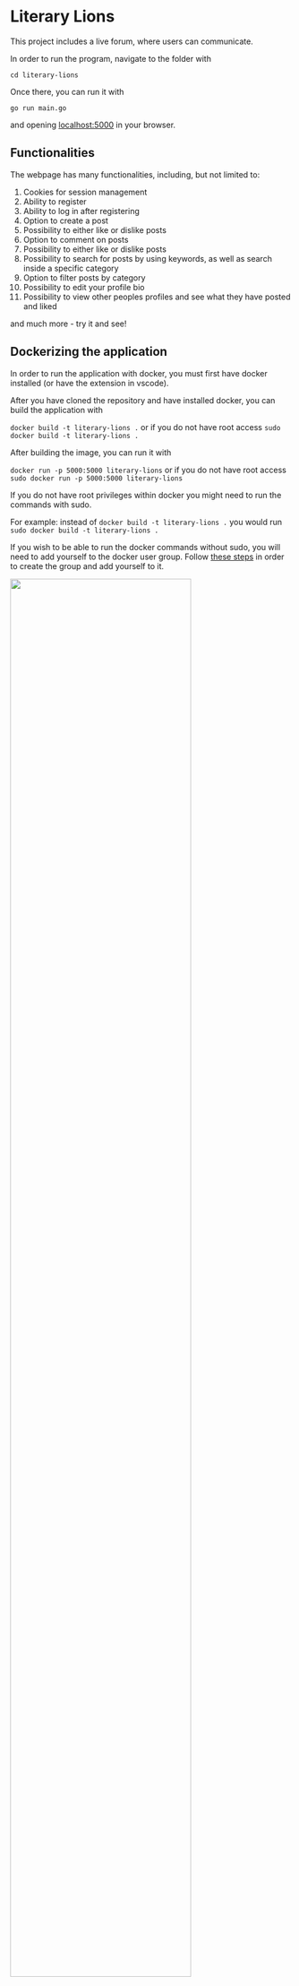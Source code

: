 # Literary Lions

This project includes a live forum, where users can communicate.

In order to run the program, navigate to the folder with 

```cd literary-lions```

Once there, you can run it with 

```go run main.go```

and opening [localhost:5000](localhost:5000) in your browser.

## Functionalities

The webpage has many functionalities, including, but not limited to:

1. Cookies for session management
2. Ability to register
3. Ability to log in after registering
4. Option to create a post
5. Possibility to either like or dislike posts
6. Option to comment on posts
7. Possibility to either like or dislike posts
8. Possibility to search for posts by using keywords, as well as search inside a specific category
9. Option to filter posts by category
10. Possibility to edit your profile bio
11. Possibility to view other peoples profiles and see what they have posted and liked

and much more - try it and see!

## Dockerizing the application

In order to run the application with docker, you must first have docker installed (or have the extension in vscode).

After you have cloned the repository and have installed docker, you can build the application with 

```docker build -t literary-lions .``` or if you do not have root access ```sudo docker build -t literary-lions .```

After building the image, you can run it with

```docker run -p 5000:5000 literary-lions``` or if you do not have root access ```sudo docker run -p 5000:5000 literary-lions```

If you do not have root privileges within docker you might need to run the commands with sudo. 

For example:
instead of
```docker build -t literary-lions .```
you would run
```sudo docker build -t literary-lions .```

If you wish to be able to run the docker commands without sudo, you will need to add yourself to the docker user group.
Follow [these steps](https://docs.docker.com/engine/install/linux-postinstall/) in order to create the group and add yourself to it.


<img src="ERD.png" width="80%" height="80%">

